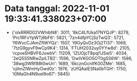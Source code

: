 # Data tanggal: 2022-11-01 19:33:41.338023+07:00

* {'olxRRRD02VWhibN8': 3011, '8kC4LfUka17NYQJP': 8279, 'Prc1RFxYpWTj6bF6': 5821, '7zn4dfpYCjSzTwQ3': 5721, 'f6WvcCJAmZfIWYQz': 1507, 't9GyQvDz3Oj2Tl37': 1068, '7tzG9gyvF9wCp9K4': 1314, 'FTUH2032uy0YYw8d': 2105, 'rcpveSHBVF6JxwbV': 11209, 'IZUOjcT8pql1JSw5': 4034, '2eQ5S5NRwZpiLTB2': 1596, 'DwlVKGO5OT0gSS6W': 1586, '38wg3WRf88t0wUri': 1689, '6kcznGcnIfK00ZMe': 1685, 'cjihnZlWmHyOwd0z': 1976, 'zUfQAaIESNa0bTGH': 1750, 'I0MaGh4N9xeI9o67': 5845}
